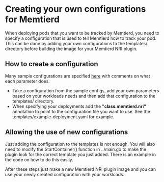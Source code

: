 # Creating your own configurations for Memtierd

When deploying pods that you want to be tracked by Memtierd, you need to specify a configuration that is used to tell Memtierd how to track your pod. This can be done by adding your own configurations to the templates/ directory before building the image for your Memtierd NRI plugin.

## How to create a configuration

Many sample configurations are specified [here](https://github.com/intel/memtierd/tree/main/sample-configs) with comments on what each parameter does.

- Take a configuration from the sample configs, add your own parameters based on your workloads needs and then add that configuration to the templates/ directory.
- When specifying your deployments add the <b>"class.memtierd.nri"</b> annotation to point to the configuration file you want to use. See the templates/example-deployment.yaml for example.

## Allowing the use of new configurations

Just adding the configuration to the templates is not enough. You will also need to modify the StartContainer() function in ../main.go to make the plugin look for the correct template you just added. There is an example in the code on how to do this easily.

After these steps just make a new Memtierd NRI plugin image and you can use your newly created configuration with your workloads.
